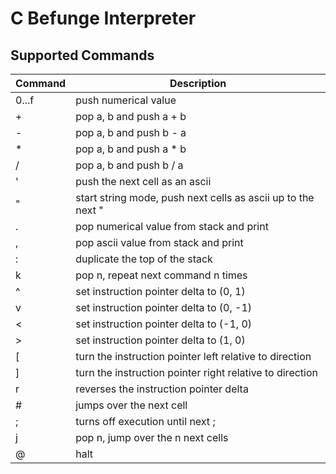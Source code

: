 # C Befunge Interpreter

## Supported Commands

| Command | Description                                                  |
| ------- | ------------------------------------------------------------ |
| 0...f   | push numerical value                                         |
| +       | pop a, b and push a + b                                      |
| -       | pop a, b and push b - a                                      |
| *       | pop a, b and push a * b                                      |
| /       | pop a, b and push b / a                                      |
| '       | push the next cell as an ascii                               |
| "       | start string mode, push next cells as ascii up to the next " |
| .       | pop numerical value from stack and print                     |
| ,       | pop ascii value from stack and print                         |
| :       | duplicate the top of the stack                               |
| k       | pop n, repeat next command n times                           |
| ^       | set instruction pointer delta to (0, 1)                      |
| v       | set instruction pointer delta to (0, -1)                     |
| <       | set instruction pointer delta to (-1, 0)                     |
| >       | set instruction pointer delta to (1, 0)                      |
| [       | turn the instruction pointer left relative to direction      |
| ]       | turn the instruction pointer right relative to direction     |
| r       | reverses the instruction pointer delta                       |
| #       | jumps over the next cell                                     |
| ;       | turns off execution until next ;                             |
| j       | pop n, jump over the n next cells                            |
| @       | halt                                                         |
